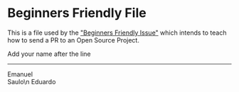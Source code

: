 # Beginners Friendly File

This is a file used by the ["Beginners Friendly Issue"](https://github.com/Cv-Keep/cvkeep-frontend/issues/10) which intends to teach how to send a PR to an Open Source Project.

Add your name after the line

---

Emanuel  
Saulo\n
Eduardo
